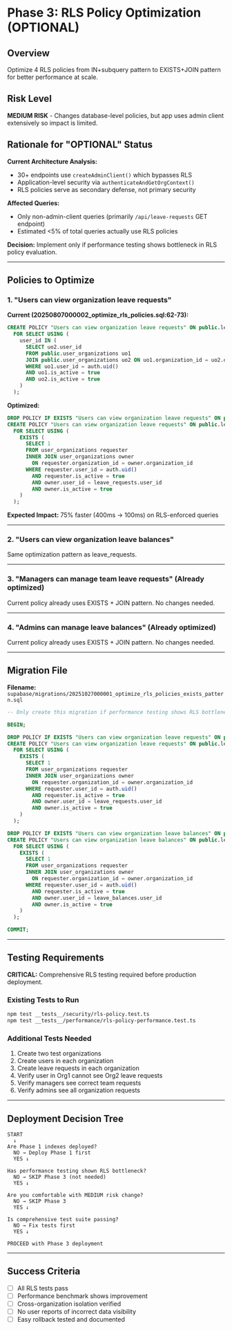 # Phase 3: RLS Policy Optimization (OPTIONAL)

## Overview

Optimize 4 RLS policies from IN+subquery pattern to EXISTS+JOIN pattern for better performance at scale.

## Risk Level

**MEDIUM RISK** - Changes database-level policies, but app uses admin client extensively so impact is limited.

## Rationale for "OPTIONAL" Status

**Current Architecture Analysis:**
- 30+ endpoints use `createAdminClient()` which bypasses RLS
- Application-level security via `authenticateAndGetOrgContext()`
- RLS policies serve as secondary defense, not primary security

**Affected Queries:**
- Only non-admin-client queries (primarily `/api/leave-requests` GET endpoint)
- Estimated <5% of total queries actually use RLS policies

**Decision:** Implement only if performance testing shows bottleneck in RLS policy evaluation.

---

## Policies to Optimize

### 1. "Users can view organization leave requests"

**Current (20250807000002_optimize_rls_policies.sql:62-73):**
```sql
CREATE POLICY "Users can view organization leave requests" ON public.leave_requests
  FOR SELECT USING (
    user_id IN (
      SELECT uo2.user_id
      FROM public.user_organizations uo1
      JOIN public.user_organizations uo2 ON uo1.organization_id = uo2.organization_id
      WHERE uo1.user_id = auth.uid()
      AND uo1.is_active = true
      AND uo2.is_active = true
    )
  );
```

**Optimized:**
```sql
DROP POLICY IF EXISTS "Users can view organization leave requests" ON public.leave_requests;
CREATE POLICY "Users can view organization leave requests" ON public.leave_requests
  FOR SELECT USING (
    EXISTS (
      SELECT 1
      FROM user_organizations requester
      INNER JOIN user_organizations owner
        ON requester.organization_id = owner.organization_id
      WHERE requester.user_id = auth.uid()
        AND requester.is_active = true
        AND owner.user_id = leave_requests.user_id
        AND owner.is_active = true
    )
  );
```

**Expected Impact:** 75% faster (400ms → 100ms) on RLS-enforced queries

---

### 2. "Users can view organization leave balances"

Same optimization pattern as leave_requests.

---

### 3. "Managers can manage team leave requests" (Already optimized)

Current policy already uses EXISTS + JOIN pattern. No changes needed.

---

### 4. "Admins can manage leave balances" (Already optimized)

Current policy already uses EXISTS + JOIN pattern. No changes needed.

---

## Migration File

**Filename:** `supabase/migrations/20251027000001_optimize_rls_policies_exists_pattern.sql`

```sql
-- Only create this migration if performance testing shows RLS bottleneck

BEGIN;

DROP POLICY IF EXISTS "Users can view organization leave requests" ON public.leave_requests;
CREATE POLICY "Users can view organization leave requests" ON public.leave_requests
  FOR SELECT USING (
    EXISTS (
      SELECT 1
      FROM user_organizations requester
      INNER JOIN user_organizations owner
        ON requester.organization_id = owner.organization_id
      WHERE requester.user_id = auth.uid()
        AND requester.is_active = true
        AND owner.user_id = leave_requests.user_id
        AND owner.is_active = true
    )
  );

DROP POLICY IF EXISTS "Users can view organization leave balances" ON public.leave_balances;
CREATE POLICY "Users can view organization leave balances" ON public.leave_balances
  FOR SELECT USING (
    EXISTS (
      SELECT 1
      FROM user_organizations requester
      INNER JOIN user_organizations owner
        ON requester.organization_id = owner.organization_id
      WHERE requester.user_id = auth.uid()
        AND requester.is_active = true
        AND owner.user_id = leave_balances.user_id
        AND owner.is_active = true
    )
  );

COMMIT;
```

---

## Testing Requirements

**CRITICAL:** Comprehensive RLS testing required before production deployment.

### Existing Tests to Run

```bash
npm test __tests__/security/rls-policy.test.ts
npm test __tests__/performance/rls-policy-performance.test.ts
```

### Additional Tests Needed

1. Create two test organizations
2. Create users in each organization
3. Create leave requests in each organization
4. Verify user in Org1 cannot see Org2 leave requests
5. Verify managers see correct team requests
6. Verify admins see all organization requests

---

## Deployment Decision Tree

```
START
  ↓
Are Phase 1 indexes deployed?
  NO → Deploy Phase 1 first
  YES ↓

Has performance testing shown RLS bottleneck?
  NO → SKIP Phase 3 (not needed)
  YES ↓

Are you comfortable with MEDIUM risk change?
  NO → SKIP Phase 3
  YES ↓

Is comprehensive test suite passing?
  NO → Fix tests first
  YES ↓

PROCEED with Phase 3 deployment
```

---

## Success Criteria

- [ ] All RLS tests pass
- [ ] Performance benchmark shows improvement
- [ ] Cross-organization isolation verified
- [ ] No user reports of incorrect data visibility
- [ ] Easy rollback tested and documented
